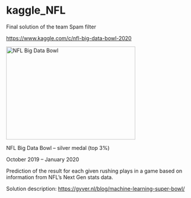 # kaggle_NFL
Final solution of the team Spam filter

https://www.kaggle.com/c/nfl-big-data-bowl-2020

<img crossorigin="anonymous" src="https://operations.nfl.com/media/4196/logo_bdb.svg" class="svg" width="348" height="251" alt="NFL Big Data Bowl">


NFL Big Data Bowl – silver medal (top 3%)

October 2019 – January 2020

Prediction of the result for each given rushing plays in a game based on information from NFL’s Next Gen stats
data.

Solution description:
https://gyver.nl/blog/machine-learning-super-bowl/
